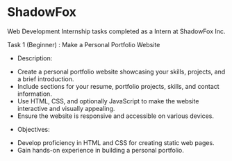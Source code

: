 # ShadowFox
Web Development Internship tasks  completed as a Intern at ShadowFox Inc.

Task 1 (Beginner) : Make a Personal Portfolio Website
* Description:
- Create a personal portfolio website showcasing your skills, projects, and a brief introduction.
- Include sections for your resume, portfolio projects, skills,
and contact information.
- Use HTML, CSS, and optionally JavaScript to make the website interactive and visually appealing.
- Ensure the website is responsive and accessible on various devices.

* Objectives:
- Develop proficiency in HTML and CSS for creating static web pages.
- Gain hands-on experience in building a personal portfolio.
